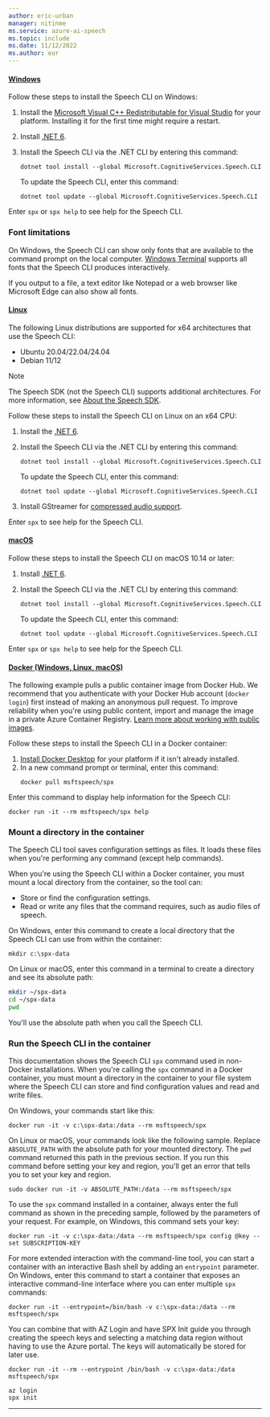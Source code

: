 ```yaml
---
author: eric-urban
manager: nitinme
ms.service: azure-ai-speech
ms.topic: include
ms.date: 11/12/2022
ms.author: eur
---
```


#### [Windows](#tab/windowsinstall)

Follow these steps to install the Speech CLI on Windows:

1. Install the [Microsoft Visual C++ Redistributable for Visual Studio](/cpp/windows/latest-supported-vc-redist?view=msvc-170&source=recommendations#latest-microsoft-visual-c-redistributable-version) for your platform. Installing it for the first time might require a restart.
1. Install [.NET 6](/dotnet/core/install/windows?tabs=net60#runtime-information).
1. Install the Speech CLI via the .NET CLI by entering this command:

   ```dotnetcli
   dotnet tool install --global Microsoft.CognitiveServices.Speech.CLI
   ```
   To update the Speech CLI, enter this command:

   ```dotnetcli
   dotnet tool update --global Microsoft.CognitiveServices.Speech.CLI
   ```

Enter `spx` or `spx help` to see help for the Speech CLI.

### Font limitations

On Windows, the Speech CLI can show only fonts that are available to the command prompt on the local computer. [Windows Terminal](https://www.microsoft.com/p/windows-terminal/9n0dx20hk701) supports all fonts that the Speech CLI produces interactively.

If you output to a file, a text editor like Notepad or a web browser like Microsoft Edge can also show all fonts.

#### [Linux](#tab/linuxinstall)

The following Linux distributions are supported for x64 architectures that use the Speech CLI:

- Ubuntu 20.04/22.04/24.04
- Debian 11/12

> [!NOTE]
> The Speech SDK (not the Speech CLI) supports additional architectures. For more information, see [About the Speech SDK](../speech-sdk.md).

Follow these steps to install the Speech CLI on Linux on an x64 CPU:

1. Install the [.NET 6](/dotnet/core/install/linux).
2. Install the Speech CLI via the .NET CLI by entering this command:

   ```dotnetcli
   dotnet tool install --global Microsoft.CognitiveServices.Speech.CLI
   ```
   To update the Speech CLI, enter this command:

   ```dotnetcli
   dotnet tool update --global Microsoft.CognitiveServices.Speech.CLI
   ```

3. Install GStreamer for [compressed audio support](../how-to-use-codec-compressed-audio-input-streams.md).

Enter `spx` to see help for the Speech CLI.

#### [macOS](#tab/macOS)

Follow these steps to install the Speech CLI on macOS 10.14 or later:

1. Install [.NET 6](/dotnet/core/install/macos#runtime-information).
1. Install the Speech CLI via the .NET CLI by entering this command:

   ```dotnetcli
   dotnet tool install --global Microsoft.CognitiveServices.Speech.CLI
   ```
   To update the Speech CLI, enter this command:

   ```dotnetcli
   dotnet tool update --global Microsoft.CognitiveServices.Speech.CLI
   ```

Enter `spx` or `spx help` to see help for the Speech CLI.

#### [Docker (Windows, Linux, macOS)](#tab/dockerinstall)

The following example pulls a public container image from Docker Hub. We recommend that you authenticate with your Docker Hub account (`docker login`) first instead of making an anonymous pull request. To improve reliability when you're using public content, import and manage the image in a private Azure Container Registry. [Learn more about working with public images](/azure/container-registry/buffer-gate-public-content).

Follow these steps to install the Speech CLI in a Docker container:

1. <a href="https://www.docker.com/get-started" target="_blank">Install Docker Desktop</a> for your platform if it isn't already installed.
2. In a new command prompt or terminal, enter this command:
   ```console
   docker pull msftspeech/spx
   ```

Enter this command to display help information for the Speech CLI:

```console
docker run -it --rm msftspeech/spx help
```

### Mount a directory in the container

The Speech CLI tool saves configuration settings as files. It loads these files when you're performing any command (except help commands).

When you're using the Speech CLI within a Docker container, you must mount a local directory from the container, so the tool can:

- Store or find the configuration settings.
- Read or write any files that the command requires, such as audio files of speech.

On Windows, enter this command to create a local directory that the Speech CLI can use from within the container:

`mkdir c:\spx-data`

On Linux or macOS, enter this command in a terminal to create a directory and see its absolute path:

```bash
mkdir ~/spx-data
cd ~/spx-data
pwd
```

You'll use the absolute path when you call the Speech CLI.

### Run the Speech CLI in the container

This documentation shows the Speech CLI `spx` command used in non-Docker installations. When you're calling the `spx` command in a Docker container, you must mount a directory in the container to your file system where the Speech CLI can store and find configuration values and read and write files.

On Windows, your commands start like this:

```console
docker run -it -v c:\spx-data:/data --rm msftspeech/spx
```

On Linux or macOS, your commands look like the following sample. Replace `ABSOLUTE_PATH` with the absolute path for your mounted directory. The `pwd` command returned this path in the previous section. If you run this command before setting your key and region, you'll get an error that tells you to set your key and region.

```console
sudo docker run -it -v ABSOLUTE_PATH:/data --rm msftspeech/spx
```

To use the `spx` command installed in a container, always enter the full command as shown in the preceding sample, followed by the parameters of your request. For example, on Windows, this command sets your key:

```console
docker run -it -v c:\spx-data:/data --rm msftspeech/spx config @key --set SUBSCRIPTION-KEY
```

For more extended interaction with the command-line tool, you can start a container with an interactive Bash shell by adding an `entrypoint` parameter. On Windows, enter this command to start a container that exposes an interactive command-line interface where you can enter multiple `spx` commands:

```console
docker run -it --entrypoint=/bin/bash -v c:\spx-data:/data --rm msftspeech/spx
```

You can combine that with AZ Login and have SPX Init guide you through creating the speech keys and selecting a matching data region without having to use the Azure portal. The keys will automatically be stored for later use.

   ```
   docker run -it --rm --entrypoint /bin/bash -v c:\spx-data:/data msftspeech/spx

   az login
   spx init
   ```

***
